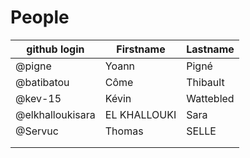 # People


| github login | Firstname | Lastname |
| ------------ | --------- | -------- |
| @pigne       | Yoann     | Pigné    |
| @batibatou   | Côme      | Thibault |
| @kev-15      | Kévin     | Wattebled|
|@elkhalloukisara|EL KHALLOUKI|Sara   |
| @Servuc      | Thomas    | SELLE    |
|              |           |          |
|              |           |          |
